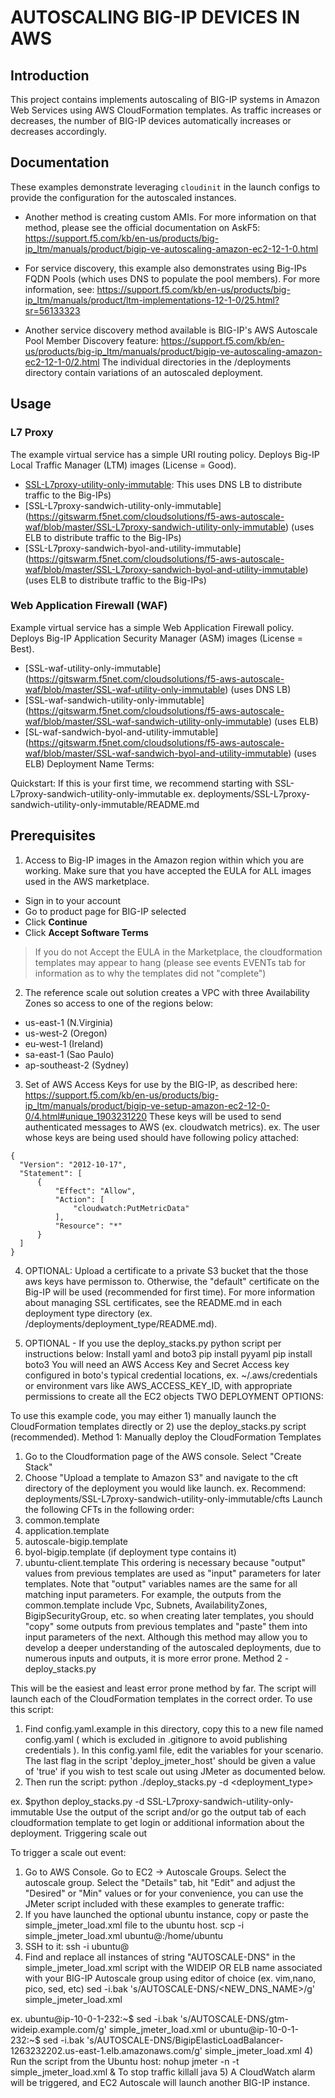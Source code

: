 # AUTOSCALING BIG-IP DEVICES IN AWS

## Introduction
This project contains implements autoscaling of BIG-IP systems in Amazon Web Services using AWS CloudFormation templates. As traffic increases or decreases, the number of BIG-IP devices automatically increases or decreases accordingly.

## Documentation
These examples demonstrate leveraging `cloudinit` in the launch configs to provide the configuration for the autoscaled instances.

* Another method is creating custom AMIs. For more information on that method, please see the official documentation on AskF5: https://support.f5.com/kb/en-us/products/big-ip_ltm/manuals/product/bigip-ve-autoscaling-amazon-ec2-12-1-0.html

* For service discovery, this example also demonstrates using Big-IPs FQDN Pools (which uses DNS to populate the pool members). For more information, see: https://support.f5.com/kb/en-us/products/big-ip_ltm/manuals/product/ltm-implementations-12-1-0/25.html?sr=56133323
* Another service discovery method available is BIG-IP's AWS Autoscale Pool Member Discovery feature: https://support.f5.com/kb/en-us/products/big-ip_ltm/manuals/product/bigip-ve-autoscaling-amazon-ec2-12-1-0/2.html
The individual directories in the /deployments directory contain variations of an autoscaled deployment.

## Usage

### L7 Proxy

The example virtual service has a simple URI routing policy. Deploys Big-IP Local Traffic Manager (LTM) images (License = Good).

* [SSL-L7proxy-utility-only-immutable](https://gitswarm.f5net.com/cloudsolutions/f5-aws-autoscale-waf/tree/master/deployments/SSL-L7proxy-utility-only-immutable): This uses DNS LB to distribute traffic to the Big-IPs)
* [SSL-L7proxy-sandwich-utility-only-immutable] (https://gitswarm.f5net.com/cloudsolutions/f5-aws-autoscale-waf/blob/master/SSL-L7proxy-sandwich-utility-only-immutable) (uses ELB to distribute traffic to the Big-IPs)
* [SSL-L7proxy-sandwich-byol-and-utility-immutable] (https://gitswarm.f5net.com/cloudsolutions/f5-aws-autoscale-waf/blob/master/SSL-L7proxy-sandwich-byol-and-utility-immutable) (uses ELB to distribute traffic to the Big-IPs)

### Web Application Firewall (WAF)

Example virtual service has a simple Web Application Firewall policy. Deploys Big-IP Application Security Manager (ASM) images (License = Best).
* [SSL-waf-utility-only-immutable] (https://gitswarm.f5net.com/cloudsolutions/f5-aws-autoscale-waf/blob/master/SSL-waf-utility-only-immutable) (uses DNS LB)
* [SSL-waf-sandwich-utility-only-immutable] (https://gitswarm.f5net.com/cloudsolutions/f5-aws-autoscale-waf/blob/master/SSL-waf-sandwich-utility-only-immutable) (uses ELB)
* [SL-waf-sandwich-byol-and-utility-immutable] (https://gitswarm.f5net.com/cloudsolutions/f5-aws-autoscale-waf/blob/master/SSL-waf-sandwich-byol-and-utility-immutable) (uses ELB)
Deployment Name Terms:

Quickstart: If this is your first time, we recommend starting with SSL-L7proxy-sandwich-utility-only-immutable
ex. deployments/SSL-L7proxy-sandwich-utility-only-immutable/README.md

## Prerequisites

1. Access to Big-IP images in the Amazon region within which you are working. Make sure that you have accepted the EULA for ALL images used in the AWS marketplace.
  * Sign in to your account
  * Go to product page for BIG-IP selected
  * Click **Continue**
  * Click **Accept Software Terms**
  

  >  If you do not Accept the EULA in the Marketplace, the cloudformation templates may appear to hang (please see events EVENTs tab for information as to why the templates did not "complete")
  

2. The reference scale out solution creates a VPC with three Availability Zones so access to one of the regions below:

  * us-east-1 (N.Virginia)
  * us-west-2 (Oregon)
  * eu-west-1 (Ireland)
  * sa-east-1 (Sao Paulo)
  * ap-southeast-2 (Sydney)
  
3. Set of AWS Access Keys for use by the BIG-IP, as described here:
https://support.f5.com/kb/en-us/products/big-ip_ltm/manuals/product/bigip-ve-setup-amazon-ec2-12-0-0/4.html#unique_1903231220
These keys will be used to send authenticated messages to AWS (ex. cloudwatch metrics).
ex. The user whose keys are being used should have following policy attached:
  ```
{
    "Version": "2012-10-17",
    "Statement": [
        {
            "Effect": "Allow",
            "Action": [
                "cloudwatch:PutMetricData"
            ],
            "Resource": "*"
        }
    ]
}
  ```
4. OPTIONAL: Upload a certificate to a private S3 bucket that the those aws keys have permisson to. Otherwise, the "default" certificate on the Big-IP will be used (recommended for first time). For more information about managing SSL certificates, see the README.md in each deployment type directory (ex. /deployments/deployment_type/README.md).

5. OPTIONAL - If you use the deploy_stacks.py python script per instructions below:
Install yaml and boto3
pip install pyyaml
pip install boto3
You will need an AWS Access Key and Secret Access key configured in boto's typical credential locations, ex. ~/.aws/credentials or environment vars like AWS_ACCESS_KEY_ID, with appropriate permissions to create all the EC2 objects
TWO DEPLOYMENT OPTIONS:

To use this example code, you may either 1) manually launch the CloudFormation templates directly or 2) use the deploy_stacks.py script (recommended).
Method 1: Manually deploy the CloudFormation Templates

1) Go to the Cloudformation page of the AWS console. Select "Create Stack"
2) Choose "Upload a template to Amazon S3" and navigate to the cft directory of the deployment you would like launch.
ex. Recommend:
deployments/SSL-L7proxy-sandwich-utility-only-immutable/cfts
Launch the following CFTs in the following order:
1) common.template
2) application.template
3) autoscale-bigip.template
4) byol-bigip.template (if deployment type contains it)
5) ubuntu-client.template
This ordering is necessary because "output" values from previous templates are used as "input" parameters for later templates. Note that "output" variables names are the same for all matching input parameters. For example, the outputs from the common.template include Vpc, Subnets, AvailabilityZones, BigipSecurityGroup, etc. so when creating later templates, you should "copy" some outputs from previous templates and "paste" them into input parameters of the next.
Although this method may allow you to develop a deeper understanding of the autoscaled deployments, due to numerous inputs and outputs, it is more error prone.
Method 2 - deploy_stacks.py

This will be the easiest and least error prone method by far. The script will launch each of the CloudFormation templates in the correct order.
To use this script:
1) Find config.yaml.example in this directory, copy this to a new file named config.yaml ( which is excluded in .gitignore to avoid publishing credentials ). In this config.yaml file, edit the variables for your scenario. The last flag in the script 'deploy_jmeter_host' should be given a value of 'true' if you wish to test scale out using JMeter as documented below.
2) Then run the script:
python ./deploy_stacks.py -d <deployment_type>

ex.
$python deploy_stacks.py -d SSL-L7proxy-sandwich-utility-only-immutable
Use the output of the script and/or go the output tab of each cloudformation template to get login or additional information about the deployment.
Triggering scale out

To trigger a scale out event:
1) Go to AWS Console. Go to EC2 -> Autoscale Groups. Select the autoscale group. Select the "Details" tab, hit "Edit" and adjust the "Desired" or "Min" values
or
for your convenience, you can use the JMeter script included with these examples to generate traffic:
1) If you have launched the optional ubuntu instance, copy or paste the simple_jmeter_load.xml file to the ubuntu host.
scp -i <path to key pair you provided in config.yaml> simple_jmeter_load.xml ubuntu@<ip address of the ubuntu instance>:/home/ubuntu
2) SSH to it:
ssh -i <path to key pair you provided in config.yaml> ubuntu@<ip address of the ubuntu instance> 
3) Find and replace all instances of string "AUTOSCALE-DNS" in the simple_jmeter_load.xml script with the WIDEIP OR ELB name associated with your BIG-IP Autoscale group using editor of choice (ex. vim,nano, pico, sed, etc)
sed -i.bak 's/AUTOSCALE-DNS/<NEW_DNS_NAME>/g' simple_jmeter_load.xml


ex.
ubuntu@ip-10-0-1-232:~$ sed -i.bak 's/AUTOSCALE-DNS/gtm-wideip.example.com/g' simple_jmeter_load.xml
or
ubuntu@ip-10-0-1-232:~$ sed -i.bak 's/AUTOSCALE-DNS/BigipElasticLoadBalancer-1263232202.us-east-1.elb.amazonaws.com/g' simple_jmeter_load.xml
4) Run the script from the Ubuntu host:
nohup jmeter -n -t simple_jmeter_load.xml &
To stop traffic
killall java
5) A CloudWatch alarm will be triggered, and EC2 Autoscale will launch another BIG-IP instance.

